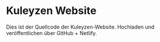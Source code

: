 # Kuleyzen Website

Dies ist der Quellcode der Kuleyzen-Website. Hochladen und veröffentlichen über GitHub + Netlify.